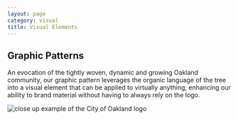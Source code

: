 ```yaml
---
layout: page
category: visual
title: Visual Elements
---
```


## Graphic Patterns

An evocation of the tightly woven, dynamic and growing Oakland community, our graphic pattern leverages the organic language of the tree into a visual element that can be applied to virtually anything, enhancing our ability to brand material without having to always rely on the logo.

<img src="{{ site.baseurl }}/img/toolkit/identity/coo-artwork-graphicpattern.png" alt="close up example of the City of Oakland logo">
